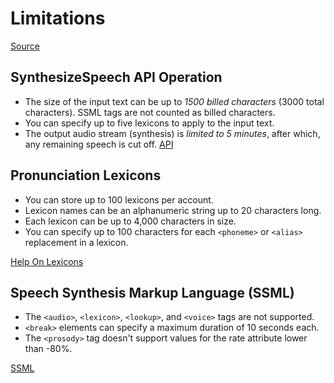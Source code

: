 # Limitations

[Source](http://docs.aws.amazon.com/polly/latest/dg/limits.html)

## SynthesizeSpeech API Operation

+ The size of the input text can be up to *1500 billed characters* (3000 total characters). SSML tags are not counted as billed characters.
+ You can specify up to five lexicons to apply to the input text.
+ The output audio stream (synthesis) is *limited to 5 minutes*, after which, any remaining speech is cut off.
[API](http://docs.aws.amazon.com/polly/latest/dg/API_SynthesizeSpeech.html)

## Pronunciation Lexicons

+ You can store up to 100 lexicons per account.
+ Lexicon names can be an alphanumeric string up to 20 characters long.
+ Each lexicon can be up to 4,000 characters in size.
+ You can specify up to 100 characters for each `<phoneme>` or `<alias>` replacement in a lexicon.

[Help On Lexicons](http://docs.aws.amazon.com/polly/latest/dg/managing-lexicons.html)

## Speech Synthesis Markup Language (SSML)

+ The `<audio>`, `<lexicon>`, `<lookup>`, and `<voice>` tags are not supported.
+ `<break>` elements can specify a maximum duration of 10 seconds each.
+ The `<prosody>` tag doesn't support values for the rate attribute lower than -80%.

[SSML](https://www.w3.org/TR/2010/REC-speech-synthesis11-20100907/)



